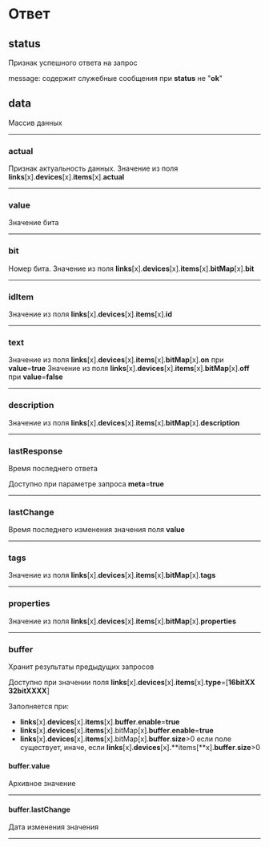 # Ответ

## **status**

Признак успешного ответа на запрос

message: содержит служебные сообщения при **status** не "**ok**"

## **data**

Массив данных

----

### **actual**

Признак актуальность данных. Значение из поля **links**[x].**devices**[x].**items**[x].**actual**

----

### **value**

Значение бита

----

### **bit**

Номер бита. Значение из поля **links**[x].**devices**[x].**items**[x].**bitMap**[x].**bit**

----

### **idItem**

Значение из поля **links**[x].**devices**[x].**items**[x].**id**

----

### **text**

Значение из поля **links**[x].**devices**[x].**items**[x].**bitMap**[x].**on** при **value**=**true**
Значение из поля **links**[x].**devices**[x].**items**[x].**bitMap**[x].**off** при **value**=**false**

----

### **description**

Значение из поля **links**[x].**devices**[x].**items**[x].**bitMap**[x].**description**

----

### **lastResponse**

Время последнего ответа

Доступно при параметре запроса **meta**=**true**

----

### **lastChange**

Время последнего изменения значения поля **value**

----

### **tags**

Значение из поля **links**[x].**devices**[x].**items**[x].**bitMap**[x].**tags**

----

### **properties**

Значение из поля **links**[x].**devices**[x].**items**[x].**bitMap**[x].**properties**

----

### **buffer**

Хранит результаты предыдущих запросов

Доступно при значении поля **links**[x].**devices**[x].**items**[x].**type**=[**16bitXX**  **32bitXXXX**]

Заполняется при:

* **links**[x].**devices**[x].**items**[x].**buffer**.**enable**=**true**
* **links**[x].**devices**[x].**items**[x].bitMap[x].**buffer**.**enable**=**true**
* **links**[x].**devices**[x].**items**[x].bitMap[x].**buffer**.**size**>0 если поле существует, иначе, если **links**[x].**devices**[x].**items[**x].**buffer**.**size**>0

#### **buffer**.**value**

Архивное значение

----

#### **buffer**.**lastChange**

Дата изменения значения

----
